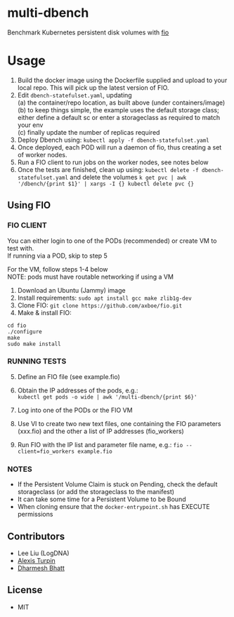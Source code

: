 # multi-dbench
Benchmark Kubernetes persistent disk volumes with [fio](https://fio.readthedocs.io/en/latest/)

# Usage

1. Build the docker image using the Dockerfile supplied and upload to your local repo. This will pick up the latest version of FIO.
2. Edit `dbench-statefulset.yaml`, updating <br>
	(a) the container/repo location, as built above (under containers/image) <br>
	(b) to keep things simple, the example uses the default storage class; either define a default sc or enter a storageclass as required to match your env <br>
	(c) finally update the number of replicas required <br>
3. Deploy Dbench using: `kubectl apply -f dbench-statefulset.yaml`
4. Once deployed, each POD will run a daemon of fio, thus creating a set of worker nodes. 
5. Run a FIO client to run jobs on the worker nodes, see notes below
6. Once the tests are finished, clean up using: `kubectl delete -f dbench-statefulset.yaml` and delete the volumes `k get pvc | awk '/dbench/{print $1}' | xargs -I {} kubectl delete pvc {}` 


## Using FIO

### FIO CLIENT

You can either login to one of the PODs (recommended) or create VM to test with. <br>
If running via a POD, skip to step 5

For the VM, follow steps 1-4 below <br>
NOTE: pods must have routable networking if using a VM

1. Download an Ubuntu (Jammy) image
2. Install requirements: `sudo apt install gcc make zlib1g-dev`
3. Clone FIO: `git clone https://github.com/axboe/fio.git`
4. Make & install FIO: 

```
cd fio
./configure
make
sudo make install
```

### RUNNING TESTS

5. Define an FIO file (see example.fio)

6. Obtain the IP addresses of the pods, e.g.: <br>
`kubectl get pods -o wide | awk '/multi-dbench/{print $6}'`

7. Log into one of the PODs or the FIO VM 

8. Use VI to create two new text files, one containing the FIO parameters (xxx.fio) and the other a list of IP addresses (fio_workers)

9. Run FIO with the IP list and parameter file name, e.g.: `fio --client=fio_workers example.fio`


### NOTES

* If the Persistent Volume Claim is stuck on Pending, check the default storageclass (or add the storageclass to the manifest)
* It can take some time for a Persistent Volume to be Bound
* When cloning ensure that the `docker-entrypoint.sh` has EXECUTE permissions

## Contributors

* Lee Liu (LogDNA)
* [Alexis Turpin](https://github.com/alexis-turpin)
* [Dharmesh Bhatt](https://github.com/darkmesh-b)

## License

* MIT
